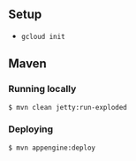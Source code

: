 ## Setup
* `gcloud init`

## Maven
### Running locally
    $ mvn clean jetty:run-exploded
  
### Deploying
    $ mvn appengine:deploy
